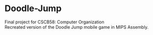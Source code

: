 # Doodle-Jump
Final project for CSCB58: Computer Organization  
Recreated version of the Doodle Jump mobile game in MIPS Assembly.
